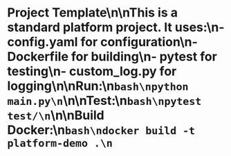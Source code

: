 # Project Template\n\nThis is a standard platform project. It uses:\n- config.yaml for configuration\n- Dockerfile for building\n- pytest for testing\n- custom_log.py for logging\n\nRun:\n```bash\npython main.py\n```\n\nTest:\n```bash\npytest test/\n```\n\nBuild Docker:\n```bash\ndocker build -t platform-demo .\n```